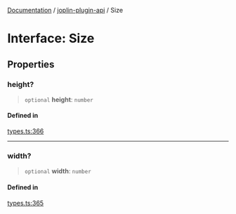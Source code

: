 [Documentation](../../packages.md) / [joplin-plugin-api](../index.md) / Size

# Interface: Size

## Properties

### height?

> `optional` **height**: `number`

#### Defined in

[types.ts:366](https://github.com/rxliuli/joplin-utils/blob/2bc4cdf0126f9cf3a3dcc1c3f49a6f42208c3387/packages/joplin-plugin-api/src/types.ts#L366)

---

### width?

> `optional` **width**: `number`

#### Defined in

[types.ts:365](https://github.com/rxliuli/joplin-utils/blob/2bc4cdf0126f9cf3a3dcc1c3f49a6f42208c3387/packages/joplin-plugin-api/src/types.ts#L365)
